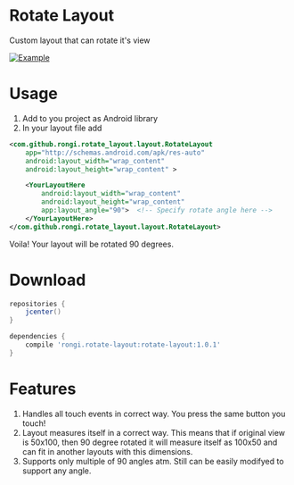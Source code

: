 Rotate Layout
=============

Custom layout that can rotate it's view

[![Example](https://github.com/rongi/rotate-layout/raw/master/docs/screenshot2.png)](#Example)

Usage
=====

1. Add to you project as Android library
2. In your layout file add

```xml 
<com.github.rongi.rotate_layout.layout.RotateLayout
	app="http://schemas.android.com/apk/res-auto"
	android:layout_width="wrap_content"
	android:layout_height="wrap_content" >

	<YourLayoutHere
		android:layout_width="wrap_content"
		android:layout_height="wrap_content"
		app:layout_angle="90">	<!-- Specify rotate angle here -->
	</YourLayoutHere>
</com.github.rongi.rotate_layout.layout.RotateLayout>
```

Voila! Your layout will be rotated 90 degrees.

Download
========

```groovy
repositories {
    jcenter()
}

dependencies {
    compile 'rongi.rotate-layout:rotate-layout:1.0.1'
}
```

Features
========

1. Handles all touch events in correct way. You press the same button you touch!
2. Layout measures itself in a correct way. This means that if original view is 50x100, then 90 degree rotated it will measure itself as 100x50 and can fit in another layouts with this dimensions.
3. Supports only multiple of 90 angles atm. Still can be easily modifyed to support any angle.
